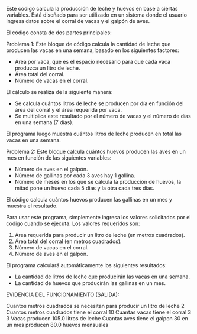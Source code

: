 Este codigo calcula la producción de leche y huevos en base a ciertas variables. Está diseñado para ser utilizado en un sistema donde el usuario ingresa datos sobre el corral de vacas y el galpón de aves.

El código consta de dos partes principales:

Problema 1:
Este bloque de código calcula la cantidad de leche que producen las vacas en una semana, basado en los siguientes factores:
- Área por vaca, que es el espacio necesario para que cada vaca produzca un litro de leche.
- Área total del corral.
- Número de vacas en el corral.

El cálculo se realiza de la siguiente manera:
- Se calcula cuántos litros de leche se producen por día en función del área del corral y el área requerida por vaca.
- Se multiplica este resultado por el número de vacas y el número de días en una semana (7 días).

El programa luego muestra cuántos litros de leche producen en total las vacas en una semana.

Problema 2:
Este bloque calcula cuántos huevos producen las aves en un mes en función de las siguientes variables:
- Número de aves en el galpón.
- Número de gallinas por cada 3 aves hay 1 gallina.
- Número de meses en los que se calcula la producción de huevos, la mitad pone un huevo cada 5 dias y la otra cada tres dias.

El código calcula cuántos huevos producen las gallinas en un mes y muestra el resultado.


Para usar este programa, simplemente ingresa los valores solicitados por el codigo cuando se ejecuta. Los valores requeridos son:

1. Área requerida para producir un litro de leche (en metros cuadrados).
2. Área total del corral (en metros cuadrados).
3. Número de vacas en el corral.
4. Número de aves en el galpón.

El programa calculará automáticamente los siguientes resultados:
- La cantidad de litros de leche que producirán las vacas en una semana.
- La cantidad de huevos que producirán las gallinas en un mes.


EVIDENCIA DEL FUNCIONAMIENTO (SALIDA):

Cuantos metros cuadrados se necesitan para producir un litro de leche 2
Cuantos metros cuadrados tiene el corral 10
Cuantas vacas tiene el corral 3
3 Vacas producen 105.0 litros de leche 
Cuantas aves tiene el galpon 30
en un mes producen 80.0 huevos mensuales
